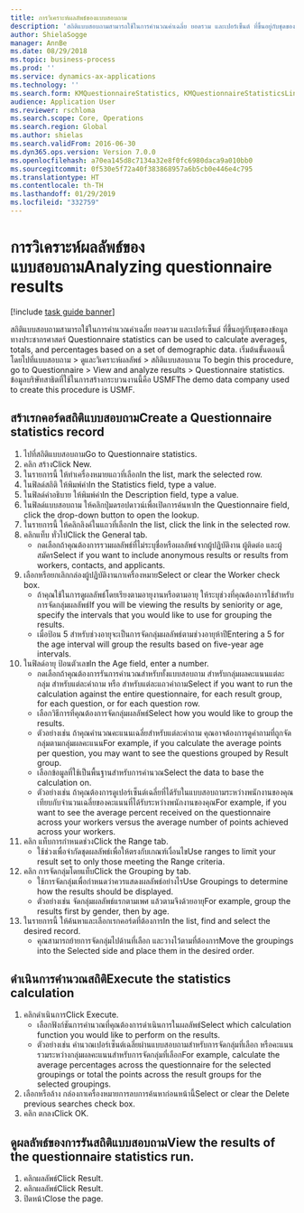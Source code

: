 ```yaml
---
title: การวิเคราะห์ผลลัพธ์ของแบบสอบถาม
description: 'สถิติแบบสอบถามสามารถใช้ในการคำนวณค่าเฉลี่ย ยอดรวม และเปอร์เซ็นต์ ที่ขึ้นอยู่กับชุดของข้อมูลทางประชากรศาสตร์ '
author: ShielaSogge
manager: AnnBe
ms.date: 08/29/2018
ms.topic: business-process
ms.prod: ''
ms.service: dynamics-ax-applications
ms.technology: ''
ms.search.form: KMQuestionnaireStatistics, KMQuestionnaireStatisticsLine
audience: Application User
ms.reviewer: rschloma
ms.search.scope: Core, Operations
ms.search.region: Global
ms.author: shielas
ms.search.validFrom: 2016-06-30
ms.dyn365.ops.version: Version 7.0.0
ms.openlocfilehash: a70ea145d8c7134a32e8f0fc6980daca9a010bb0
ms.sourcegitcommit: 0f530e5f72a40f383868957a6b5cb0e446e4c795
ms.translationtype: HT
ms.contentlocale: th-TH
ms.lasthandoff: 01/29/2019
ms.locfileid: "332759"
---
```

# <a name="analyzing-questionnaire-results"></a><span data-ttu-id="4d4ea-103">การวิเคราะห์ผลลัพธ์ของแบบสอบถาม</span><span class="sxs-lookup"><span data-stu-id="4d4ea-103">Analyzing questionnaire results</span></span>

[!include [task guide banner](../../includes/task-guide-banner.md)]

<span data-ttu-id="4d4ea-104">สถิติแบบสอบถามสามารถใช้ในการคำนวณค่าเฉลี่ย ยอดรวม และเปอร์เซ็นต์ ที่ขึ้นอยู่กับชุดของข้อมูลทางประชากรศาสตร์ </span><span class="sxs-lookup"><span data-stu-id="4d4ea-104">Questionnaire statistics can be used to calculate averages, totals, and percentages based on a set of demographic data.</span></span> <span data-ttu-id="4d4ea-105">เริ่มต้นขั้นตอนนี้โดยไปที่แบบสอบถาม > ดูและวิเคราะห์ผลลัพธ์ > สถิติแบบสอบถาม </span><span class="sxs-lookup"><span data-stu-id="4d4ea-105">To begin this procedure, go to Questionnaire > View and analyze results > Questionnaire statistics.</span></span> <span data-ttu-id="4d4ea-106">ข้อมูลบริษัทสาธิตที่ใช้ในการสร้างกระบวนงานนี้คือ USMF</span><span class="sxs-lookup"><span data-stu-id="4d4ea-106">The demo data company used to create this procedure is USMF.</span></span>


## <a name="create-a-questionnaire-statistics-record"></a><span data-ttu-id="4d4ea-107">สร้าเรกคอร์ดสถิติแบบสอบถาม</span><span class="sxs-lookup"><span data-stu-id="4d4ea-107">Create a Questionnaire statistics record</span></span>
1. <span data-ttu-id="4d4ea-108">ไปที่สถิติแบบสอบถาม</span><span class="sxs-lookup"><span data-stu-id="4d4ea-108">Go to Questionnaire statistics.</span></span>
2. <span data-ttu-id="4d4ea-109">คลิก สร้าง</span><span class="sxs-lookup"><span data-stu-id="4d4ea-109">Click New.</span></span>
3. <span data-ttu-id="4d4ea-110">ในรายการนี้ ให้ทำเครื่องหมายแถวที่เลือก</span><span class="sxs-lookup"><span data-stu-id="4d4ea-110">In the list, mark the selected row.</span></span>
4. <span data-ttu-id="4d4ea-111">ในฟิลด์สถิติ ให้พิมพ์ค่า</span><span class="sxs-lookup"><span data-stu-id="4d4ea-111">In the Statistics field, type a value.</span></span>
5. <span data-ttu-id="4d4ea-112">ในฟิลด์คำอธิบาย ให้พิมพ์ค่า</span><span class="sxs-lookup"><span data-stu-id="4d4ea-112">In the Description field, type a value.</span></span>
6. <span data-ttu-id="4d4ea-113">ในฟิลด์แบบสอบถาม ให้คลิกปุ่มดรอปดาวน์เพื่อเปิดการค้นหา</span><span class="sxs-lookup"><span data-stu-id="4d4ea-113">In the Questionnaire field, click the drop-down button to open the lookup.</span></span>
7. <span data-ttu-id="4d4ea-114">ในรายการนี้ ให้คลิกลิงค์ในแถวที่เลือก</span><span class="sxs-lookup"><span data-stu-id="4d4ea-114">In the list, click the link in the selected row.</span></span>
8. <span data-ttu-id="4d4ea-115">คลิกแท็บ ทั่วไป</span><span class="sxs-lookup"><span data-stu-id="4d4ea-115">Click the General tab.</span></span>
    * <span data-ttu-id="4d4ea-116">กดเลือกถ้าคุณต้องการรวมผลลัพธ์ที่ไม่ระบุชื่อหรือผลลัพธ์จากผู้ปฏิบัติงาน ผู้ติดต่อ และผู้สมัคร</span><span class="sxs-lookup"><span data-stu-id="4d4ea-116">Select if you want to include anonymous results or results from workers, contacts, and applicants.</span></span>  
9. <span data-ttu-id="4d4ea-117">เลือกหรือยกเลิกกล่องผู้ปฏิบัติงานกาเครื่องหมาย</span><span class="sxs-lookup"><span data-stu-id="4d4ea-117">Select or clear the Worker check box.</span></span>
    * <span data-ttu-id="4d4ea-118">ถ้าคุณใช้ในการดูผลลัพธ์โดยเรียงตามอายุงานหรือตามอายุ ให้ระบุช่วงที่คุณต้องการใช้สำหรับการจัดกลุ่มผลลัพธ์</span><span class="sxs-lookup"><span data-stu-id="4d4ea-118">If you will be viewing the results by seniority or age, specify the intervals that you would like to use for grouping the results.</span></span>  
    * <span data-ttu-id="4d4ea-119">เมื่อป้อน 5 สำหรับช่วงอายุจะเป็นการจัดกลุ่มผลลัพธ์ตามช่วงอายุห้าปี</span><span class="sxs-lookup"><span data-stu-id="4d4ea-119">Entering a 5 for the age interval will group the results based on five-year age intervals.</span></span>  
10. <span data-ttu-id="4d4ea-120">ในฟิลด์อายุ ป้อนตัวเลข</span><span class="sxs-lookup"><span data-stu-id="4d4ea-120">In the Age field, enter a number.</span></span>
    * <span data-ttu-id="4d4ea-121">กดเลือกถ้าคุณต้องการรันการคำนวณสำหรับทั้งแบบสอบถาม สำหรับกลุ่มผลคะแนนแต่ละกลุ่ม สำหรับแต่ละคำถาม หรือ สำหรับแต่ละแถวคำถาม</span><span class="sxs-lookup"><span data-stu-id="4d4ea-121">Select if you want to run the calculation against the entire questionnaire, for each result group, for each question, or for each question row.</span></span>  
    * <span data-ttu-id="4d4ea-122">เลือกวิธีการที่คุณต้องการจัดกลุ่มผลลัพธ์</span><span class="sxs-lookup"><span data-stu-id="4d4ea-122">Select how you would like to group the results.</span></span>  
    * <span data-ttu-id="4d4ea-123">ตัวอย่างเช่น ถ้าคุณคำนวณคะแนนเฉลี่ยสำหรับแต่ละคำถาม คุณอาจต้องการดูคำถามที่ถูกจัดกลุ่มตามกลุ่มผลคะแนน</span><span class="sxs-lookup"><span data-stu-id="4d4ea-123">For example, if you calculate the average points per question, you may want to see the questions grouped by Result group.</span></span>  
    * <span data-ttu-id="4d4ea-124">เลือกข้อมูลที่ใช้เป็นพื้นฐานสำหรับการคำนวณ</span><span class="sxs-lookup"><span data-stu-id="4d4ea-124">Select the data to base the calculation on.</span></span>  
    * <span data-ttu-id="4d4ea-125">ตัวอย่างเช่น ถ้าคุณต้องการดูเปอร์เซ็นต์เฉลี่ยที่ได้รับในแบบสอบถามระหว่างพนักงานของคุณเทียบกับจำนวนเฉลี่ยของคะแนนที่ได้รับระหว่างพนักงานของคุณ</span><span class="sxs-lookup"><span data-stu-id="4d4ea-125">For example, if you want to see the average percent received on the questionnaire across your workers versus the average number of points achieved across your workers.</span></span>  
11. <span data-ttu-id="4d4ea-126">คลิก แท็บการกำหนดช่วง</span><span class="sxs-lookup"><span data-stu-id="4d4ea-126">Click the Range tab.</span></span>
    * <span data-ttu-id="4d4ea-127">ใช้ช่วงเพื่อจำกัดชุดผลลัพธ์เพื่อให้ตรงกับเกณฑ์เงื่อนไข</span><span class="sxs-lookup"><span data-stu-id="4d4ea-127">Use ranges to limit your result set to only those meeting the Range criteria.</span></span>  
12. <span data-ttu-id="4d4ea-128">คลิก การจัดกลุ่มโดยแท็บ</span><span class="sxs-lookup"><span data-stu-id="4d4ea-128">Click the Grouping by tab.</span></span>
    * <span data-ttu-id="4d4ea-129">ใช้การจัดกลุ่มเพื่อกำหนดว่าควรแสดงผลลัพธ์อย่างไร</span><span class="sxs-lookup"><span data-stu-id="4d4ea-129">Use Groupings to determine how the results should be displayed.</span></span>  
    * <span data-ttu-id="4d4ea-130">ตัวอย่างเช่น จัดกลุ่มผลลัพธ์แรกตามเพศ แล้วตามจึงด้วยอายุ</span><span class="sxs-lookup"><span data-stu-id="4d4ea-130">For example, group the results first by gender, then by age.</span></span>  
13. <span data-ttu-id="4d4ea-131">ในรายการนี้ ให้ค้นหาและเลือกเรกคอร์ดที่ต้องการ</span><span class="sxs-lookup"><span data-stu-id="4d4ea-131">In the list, find and select the desired record.</span></span>
    * <span data-ttu-id="4d4ea-132">คุณสามารถย้ายการจัดกลุ่มไปด้านที่เลือก และวางไว้ตามที่ต้องการ</span><span class="sxs-lookup"><span data-stu-id="4d4ea-132">Move the groupings into the Selected side and place them in the desired order.</span></span>  

## <a name="execute-the-statistics-calculation"></a><span data-ttu-id="4d4ea-133">ดำเนินการคำนวณสถิติ</span><span class="sxs-lookup"><span data-stu-id="4d4ea-133">Execute the statistics calculation</span></span>
1. <span data-ttu-id="4d4ea-134">คลิกดำเนินการ</span><span class="sxs-lookup"><span data-stu-id="4d4ea-134">Click Execute.</span></span>
    * <span data-ttu-id="4d4ea-135">เลือกฟังก์ชันการคำนวณที่คุณต้องการดำเนินการในผลลัพธ์</span><span class="sxs-lookup"><span data-stu-id="4d4ea-135">Select which calculation function you would like to perform on the results.</span></span>  
    * <span data-ttu-id="4d4ea-136">ตัวอย่างเช่น คำนวณเปอร์เซ็นต์เฉลี่ยผ่านแบบสอบถามสำหรับการจัดกลุ่มที่เลือก หรือคะแนนรวมระหว่างกลุ่มผลคะแนนสำหรับการจัดกลุ่มที่เลือก</span><span class="sxs-lookup"><span data-stu-id="4d4ea-136">For example, calculate the average percentages across the questionnaire for the selected groupings or total the points across the result groups for the selected groupings.</span></span>  
2. <span data-ttu-id="4d4ea-137">เลือกหรือล้าง กล่องกาเครื่องหมายการลบการค้นหาก่อนหน้านี้</span><span class="sxs-lookup"><span data-stu-id="4d4ea-137">Select or clear the Delete previous searches check box.</span></span>
3. <span data-ttu-id="4d4ea-138">คลิก ตกลง</span><span class="sxs-lookup"><span data-stu-id="4d4ea-138">Click OK.</span></span>

## <a name="view-the-results-of-the-questionnaire-statistics-run"></a><span data-ttu-id="4d4ea-139">ดูผลลัพธ์ของการรันสถิติแบบสอบถาม</span><span class="sxs-lookup"><span data-stu-id="4d4ea-139">View the results of the questionnaire statistics run.</span></span>
1. <span data-ttu-id="4d4ea-140">คลิกผลลัพธ์</span><span class="sxs-lookup"><span data-stu-id="4d4ea-140">Click Result.</span></span>
2. <span data-ttu-id="4d4ea-141">คลิกผลลัพธ์</span><span class="sxs-lookup"><span data-stu-id="4d4ea-141">Click Result.</span></span>
3. <span data-ttu-id="4d4ea-142">ปิดหน้า</span><span class="sxs-lookup"><span data-stu-id="4d4ea-142">Close the page.</span></span>

